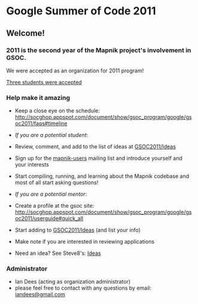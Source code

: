 <!-- Name: GSOC2011 -->
<!-- Version: 2 -->
<!-- Last-Modified: 2011/04/29 18:01:05 -->
<!-- Author: springmeyer -->
# Google Summer of Code 2011

## Welcome!

### 2011 is the second year of the Mapnik project's involvement in GSOC.

We were accepted as an organization for 2011 program!

[Three students were accepted](http://mapnik.org/news/2011/apr/25/three_students_mapnik_gsoc_2011/)

### Help make it amazing

 * Keep a close eye on the schedule: http://socghop.appspot.com/document/show/gsoc_program/google/gsoc2011/faqs#timeline 

 *  *If you are a potential student*:
  * Review, comment, and add to the list of ideas at [GSOC2011/Ideas](GSOC2011_Ideas)
  * Sign up for the [mapnik-users](http://lists.berlios.de/mailman/listinfo/mapnik-users) mailing list and introduce yourself and your interests
  * Start compiling, running, and learning about the Mapnik codebase and most of all start asking questions!

 * *If you are a potential mentor*:
  * Create a profile at the gsoc site: http://socghop.appspot.com/document/show/gsoc_program/google/gsoc2011/userguide#quick_all
  * Start adding to [GSOC2011/Ideas](GSOC2011_Ideas) (and list your info)
  * Make note if you are interested in reviewing applications
  * Need an idea? See Steve8's: [Ideas](Ideas)

### Administrator

 * Ian Dees (acting as organization administrator)
  * please feel free to contact with any questions by email: iandees@gmail.com
